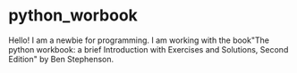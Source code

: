 # python_worbook
Hello! I am a newbie for programming.  I am working with the book"The python workbook: a brief Introduction with Exercises and Solutions, Second Edition" by Ben Stephenson.  
